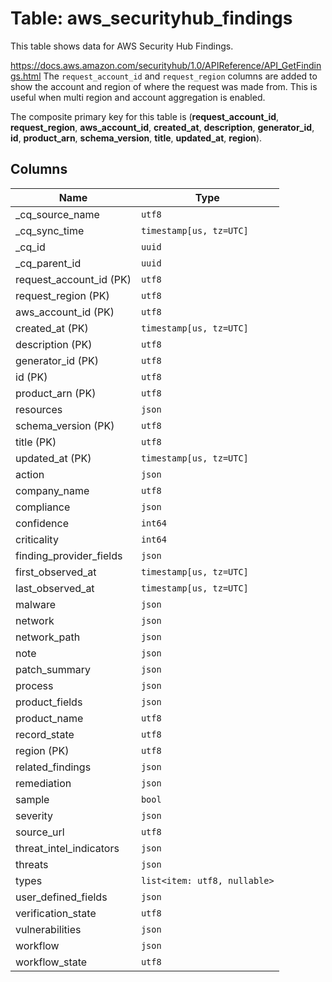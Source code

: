 # Table: aws_securityhub_findings

This table shows data for AWS Security Hub Findings.

https://docs.aws.amazon.com/securityhub/1.0/APIReference/API_GetFindings.html
The `request_account_id` and `request_region` columns are added to show the account and region of where the request was made from.
This is useful when multi region and account aggregation is enabled.

The composite primary key for this table is (**request_account_id**, **request_region**, **aws_account_id**, **created_at**, **description**, **generator_id**, **id**, **product_arn**, **schema_version**, **title**, **updated_at**, **region**).

## Columns

| Name          | Type          |
| ------------- | ------------- |
|_cq_source_name|`utf8`|
|_cq_sync_time|`timestamp[us, tz=UTC]`|
|_cq_id|`uuid`|
|_cq_parent_id|`uuid`|
|request_account_id (PK)|`utf8`|
|request_region (PK)|`utf8`|
|aws_account_id (PK)|`utf8`|
|created_at (PK)|`timestamp[us, tz=UTC]`|
|description (PK)|`utf8`|
|generator_id (PK)|`utf8`|
|id (PK)|`utf8`|
|product_arn (PK)|`utf8`|
|resources|`json`|
|schema_version (PK)|`utf8`|
|title (PK)|`utf8`|
|updated_at (PK)|`timestamp[us, tz=UTC]`|
|action|`json`|
|company_name|`utf8`|
|compliance|`json`|
|confidence|`int64`|
|criticality|`int64`|
|finding_provider_fields|`json`|
|first_observed_at|`timestamp[us, tz=UTC]`|
|last_observed_at|`timestamp[us, tz=UTC]`|
|malware|`json`|
|network|`json`|
|network_path|`json`|
|note|`json`|
|patch_summary|`json`|
|process|`json`|
|product_fields|`json`|
|product_name|`utf8`|
|record_state|`utf8`|
|region (PK)|`utf8`|
|related_findings|`json`|
|remediation|`json`|
|sample|`bool`|
|severity|`json`|
|source_url|`utf8`|
|threat_intel_indicators|`json`|
|threats|`json`|
|types|`list<item: utf8, nullable>`|
|user_defined_fields|`json`|
|verification_state|`utf8`|
|vulnerabilities|`json`|
|workflow|`json`|
|workflow_state|`utf8`|